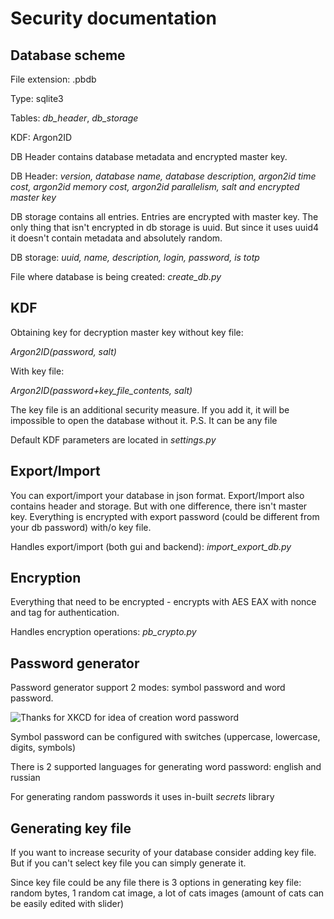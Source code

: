 # Security documentation

## Database scheme
File extension: .pbdb

Type: sqlite3

Tables: _db_header_, _db_storage_

KDF: Argon2ID

DB Header contains database metadata and encrypted master key.

DB Header: _version, database name, database description, argon2id time cost, argon2id memory cost, argon2id parallelism,
salt and encrypted master key_

DB storage contains all entries. Entries are encrypted with master key. The only thing that isn't
encrypted in db storage is uuid. But since it uses uuid4 it doesn't contain metadata and absolutely random.

DB storage: _uuid, name, description, login, password, is totp_

File where database is being created: _create_db.py_
## KDF

Obtaining key for decryption master key without key file:

_Argon2ID(password, salt)_

With key file:

_Argon2ID(password+key_file_contents, salt)_

The key file is an additional security measure. If you add it, it will be impossible to open the database without it.
P.S. It can be any file

Default KDF parameters are located in _settings.py_

## Export/Import
You can export/import your database in json format. Export/Import also contains header and storage. But with one difference,
there isn't master key. Everything is encrypted with export password (could be different from your db password) 
with/o key file.

Handles export/import (both gui and backend): _import_export_db.py_

## Encryption
Everything that need to be encrypted - encrypts with AES EAX with nonce and tag for authentication. 

Handles encryption operations: _pb_crypto.py_

## Password generator
Password generator support 2 modes: symbol password and word password.

![Thanks for XKCD for idea of creation word password](https://imgs.xkcd.com/comics/password_strength.png)

Symbol password can be configured with switches (uppercase, lowercase, digits, symbols)

There is 2 supported languages for generating word password: english and russian

For generating random passwords it uses in-built _secrets_ library

## Generating key file
If you want to increase security of your database consider adding key file. But if you can't select key file you can simply
generate it.

Since key file could be any file there is 3 options in generating key file:
random bytes, 1 random cat image, a lot of cats images (amount of cats can be easily edited with slider)
